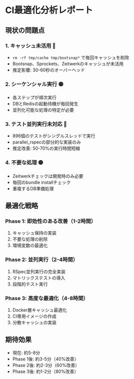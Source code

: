 # CI最適化分析レポート

## 現状の問題点

### 1. **キャッシュ未活用** 🔴
- `rm -rf tmp/cache tmp/bootsnap*` で毎回キャッシュを削除
- Bootsnap、Sprockets、Zeitwerkのキャッシュが未活用
- 推定影響: 30-60秒のオーバーヘッド

### 2. **シーケンシャル実行** 🟡
- 各ステップが順次実行
- DBとRedisの起動待機が毎回発生
- 並列化可能な処理の特定が必要

### 3. **テスト並列実行未対応** 🔴
- 896個のテストがシングルスレッドで実行
- parallel_rspecの部分的な実装のみ
- 推定改善: 50-70%の実行時間短縮

### 4. **不要な処理** 🟡
- Zeitwerkチェックは開発時のみ必要
- 毎回のbundle installチェック
- 重複するDB準備処理

## 最適化戦略

### Phase 1: 即効性のある改善（1-2時間）
1. キャッシュ保持の実装
2. 不要な処理の削除
3. 環境変数の最適化

### Phase 2: 並列実行（2-4時間）
1. RSpec並列実行の完全実装
2. マトリックステストの導入
3. 段階的テスト実行

### Phase 3: 高度な最適化（4-8時間）
1. Docker層キャッシュ最適化
2. CI専用イメージの作成
3. 分散キャッシュの実装

## 期待効果
- 現在: 約5-8分
- Phase 1後: 約3-5分（40%改善）
- Phase 2後: 約2-3分（60%改善）
- Phase 3後: 約1-2分（80%改善）